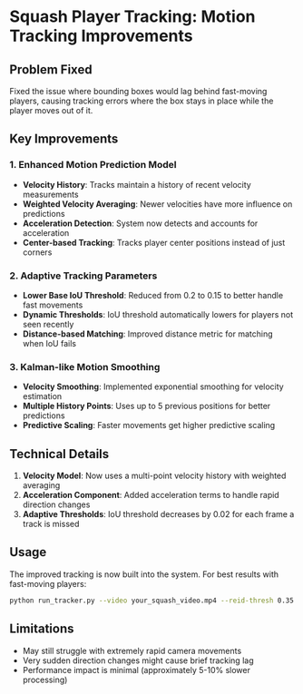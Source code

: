 # Squash Player Tracking: Motion Tracking Improvements

## Problem Fixed

Fixed the issue where bounding boxes would lag behind fast-moving players, causing tracking errors where the box stays in place while the player moves out of it.

## Key Improvements

### 1. Enhanced Motion Prediction Model

- **Velocity History**: Tracks maintain a history of recent velocity measurements
- **Weighted Velocity Averaging**: Newer velocities have more influence on predictions
- **Acceleration Detection**: System now detects and accounts for acceleration
- **Center-based Tracking**: Tracks player center positions instead of just corners

### 2. Adaptive Tracking Parameters

- **Lower Base IoU Threshold**: Reduced from 0.2 to 0.15 to better handle fast movements
- **Dynamic Thresholds**: IoU threshold automatically lowers for players not seen recently
- **Distance-based Matching**: Improved distance metric for matching when IoU fails

### 3. Kalman-like Motion Smoothing

- **Velocity Smoothing**: Implemented exponential smoothing for velocity estimation
- **Multiple History Points**: Uses up to 5 previous positions for better predictions
- **Predictive Scaling**: Faster movements get higher predictive scaling

## Technical Details

1. **Velocity Model**: Now uses a multi-point velocity history with weighted averaging
2. **Acceleration Component**: Added acceleration terms to handle rapid direction changes
3. **Adaptive Thresholds**: IoU threshold decreases by 0.02 for each frame a track is missed

## Usage

The improved tracking is now built into the system. For best results with fast-moving players:

```bash
python run_tracker.py --video your_squash_video.mp4 --reid-thresh 0.35
```

## Limitations

- May still struggle with extremely rapid camera movements
- Very sudden direction changes might cause brief tracking lag
- Performance impact is minimal (approximately 5-10% slower processing)